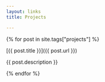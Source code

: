 ```yaml
---
layout: links
title: Projects

---
```


{% for post in site.tags["projects"] %}

[{{ post.title }}]({{ post.url }})

{{ post.description }}

{% endfor %}
